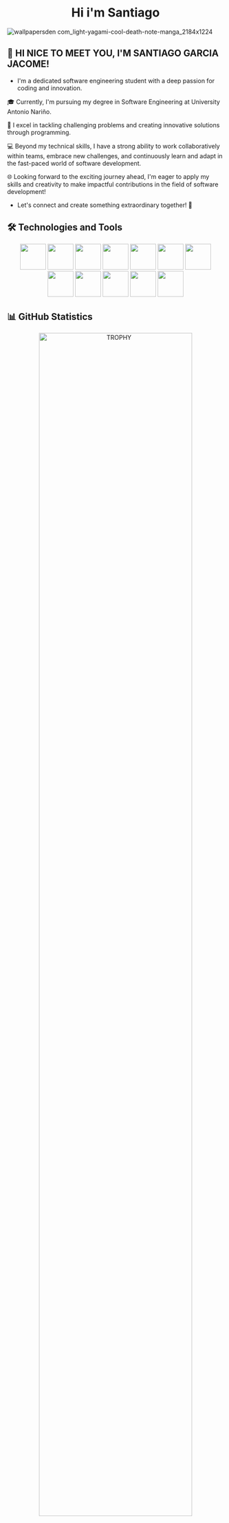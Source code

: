 <h1 align="center"><b>Hi i'm Santiago</b></h1>

![wallpapersden com_light-yagami-cool-death-note-manga_2184x1224](https://github.com/Sagarcia05/Sagarcia05/assets/141771559/0b039f4e-f510-4214-baf0-eda0d2317679)


## 👋 HI NICE TO MEET YOU, I'M SANTIAGO GARCIA JACOME!

- I'm a dedicated software engineering student with a deep passion for coding and innovation.
   
🎓 Currently, I'm pursuing my degree in Software Engineering at University Antonio Nariño.

🌟 I excel in tackling challenging problems and creating innovative solutions through programming.

💻 Beyond my technical skills, I have a strong ability to work collaboratively within teams, embrace new challenges, and continuously learn and adapt in the fast-paced world of software development.

🌐 Looking forward to the exciting journey ahead, I'm eager to apply my skills and creativity to make impactful contributions in the field of software development!

- Let's connect and create something extraordinary together! 🌟

## 🛠️ Technologies and Tools

<p align="center">
  <img src="https://img.shields.io/badge/-JavaScript-black?logo=javascript&style=for-the-badge&logoWidth=30" height="60"/>
  <img src="https://img.shields.io/badge/-Python-black?logo=python&style=for-the-badge&logoWidth=30" height="60"/>
  <img src="https://img.shields.io/badge/-React-black?logo=react&style=for-the-badge&logoWidth=30" height="60"/>
  <img src="https://img.shields.io/badge/-Node.js-black?logo=node.js&style=for-the-badge&logoWidth=30" height="60"/>
  <img src="https://img.shields.io/badge/-Docker-black?logo=docker&style=for-the-badge&logoWidth=30" height="60"/>
  <img src="https://img.shields.io/badge/-AWS-black?logo=amazon-aws&style=for-the-badge&logoWidth=30" height="60"/>
  <img src="https://img.shields.io/badge/-C++-black?logo=c%2B%2B&style=for-the-badge&logoWidth=30" height="60"/>
  <img src="https://img.shields.io/badge/-Kotlin-black?logo=kotlin&style=for-the-badge&logoWidth=30" height="60"/>
  <img src="https://img.shields.io/badge/-Java-black?logo=java&style=for-the-badge&logoWidth=30" height="60"/>
  <img src="https://img.shields.io/badge/-C%23-blue?style=flat&logo=c-sharp" height="60"/>
  <img src="https://img.shields.io/badge/-PHP-777BB4?style=flat&logo=php&logoColor=white" height="60"/>
  <img src="https://img.shields.io/badge/-GitHub-181717?style=for-the-badge&logo=github" height="60"/>
</p>


## 📊 GitHub Statistics

<div align=center>
  <a href="https://github.com/ryo-ma/github-profile-trophy" title="Go to Source">
      <img align="center" width=84% src="https://github-profile-trophy.vercel.app/?username=sagarcia05&theme=radical&row=1&column=7&margin-h=15&margin-w=5&no-bg=true" alt="TROPHY" />
    </a>
</div>
</p>

<p align="center">
  <img src="https://github-readme-stats.vercel.app/api?username=sagarcia05&show_icons=true&theme=radical" alt="GitHub Stats" />
  <img src="https://github-readme-stats.vercel.app/api/top-langs/?username=sagarcia05&layout=compact&theme=radical" alt="Top Languages" />
</p>
